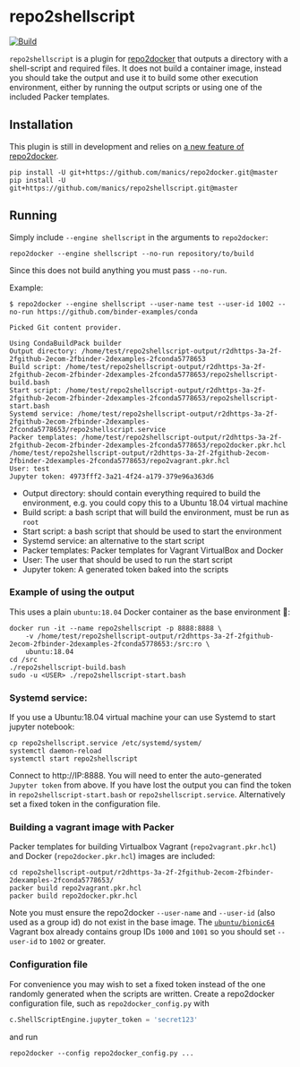 # repo2shellscript

[![Build](https://github.com/manics/repo2shellscript/workflows/Build/badge.svg)](https://github.com/manics/repo2shellscript/actions)

`repo2shellscript` is a plugin for [repo2docker](http://repo2docker.readthedocs.io) that outputs a directory with a shell-script and required files.
It does not build a container image, instead you should take the output and use it to build some other execution environment, either by running the output scripts or using one of the included Packer templates.


## Installation

This plugin is still in development and relies on [a new feature of repo2docker](https://github.com/jupyter/repo2docker/pull/848).

    pip install -U git+https://github.com/manics/repo2docker.git@master
    pip install -U git+https://github.com/manics/repo2shellscript.git@master


## Running

Simply include `--engine shellscript` in the arguments to `repo2docker`:

    repo2docker --engine shellscript --no-run repository/to/build

Since this does not build anything you must pass `--no-run`.

Example:

    $ repo2docker --engine shellscript --user-name test --user-id 1002 --no-run https://github.com/binder-examples/conda

    Picked Git content provider.

    Using CondaBuildPack builder
    Output directory: /home/test/repo2shellscript-output/r2dhttps-3a-2f-2fgithub-2ecom-2fbinder-2dexamples-2fconda5778653
    Build script: /home/test/repo2shellscript-output/r2dhttps-3a-2f-2fgithub-2ecom-2fbinder-2dexamples-2fconda5778653/repo2shellscript-build.bash
    Start script: /home/test/repo2shellscript-output/r2dhttps-3a-2f-2fgithub-2ecom-2fbinder-2dexamples-2fconda5778653/repo2shellscript-start.bash
    Systemd service: /home/test/repo2shellscript-output/r2dhttps-3a-2f-2fgithub-2ecom-2fbinder-2dexamples-2fconda5778653/repo2shellscript.service
    Packer templates: /home/test/repo2shellscript-output/r2dhttps-3a-2f-2fgithub-2ecom-2fbinder-2dexamples-2fconda5778653/repo2docker.pkr.hcl /home/test/repo2shellscript-output/r2dhttps-3a-2f-2fgithub-2ecom-2fbinder-2dexamples-2fconda5778653/repo2vagrant.pkr.hcl
    User: test
    Jupyter token: 4973fff2-3a21-4f24-a179-379e96a363d6

- Output directory: should contain everything required to build the environment, e.g. you could copy this to a Ubuntu 18.04 virtual machine
- Build script: a bash script that will build the environment, must be run as `root`
- Start script: a bash script that should be used to start the environment
- Systemd service: an alternative to the start script
- Packer templates: Packer templates for Vagrant VirtualBox and Docker
- User: The user that should be used to run the start script
- Jupyter token: A generated token baked into the scripts


### Example of using the output

This uses a plain `ubuntu:18.04` Docker container as the base environment 🙂:

    docker run -it --name repo2shellscript -p 8888:8888 \
        -v /home/test/repo2shellscript-output/r2dhttps-3a-2f-2fgithub-2ecom-2fbinder-2dexamples-2fconda5778653:/src:ro \
        ubuntu:18.04
    cd /src
    ./repo2shellscript-build.bash
    sudo -u <USER> ./repo2shellscript-start.bash


### Systemd service:

If you use a Ubuntu:18.04 virtual machine your can use Systemd to start jupyter notebook:

    cp repo2shellscript.service /etc/systemd/system/
    systemctl daemon-reload
    systemctl start repo2shellscript

Connect to http://IP:8888.
You will need to enter the auto-generated `Jupyter token` from above.
If you have lost the output you can find the token in `repo2shellscript-start.bash` or `repo2shellscript.service`.
Alternatively set a fixed token in the configuration file.


### Building a vagrant image with Packer

Packer templates for building Virtualbox Vagrant (`repo2vagrant.pkr.hcl`) and Docker (`repo2docker.pkr.hcl`) images are included:

    cd repo2shellscript-output/r2dhttps-3a-2f-2fgithub-2ecom-2fbinder-2dexamples-2fconda5778653/
    packer build repo2vagrant.pkr.hcl
    packer build repo2docker.pkr.hcl

Note you must ensure the repo2docker `--user-name` and `--user-id` (also used as a group id) do not exist in the base image.
The [`ubuntu/bionic64`](https://app.vagrantup.com/ubuntu/boxes/bionic64) Vagrant box already contains group IDs `1000` and `1001` so you should set `--user-id` to `1002` or greater.


### Configuration file

For convenience you may wish to set a fixed token instead of the one randomly generated when the scripts are written.
Create a repo2docker configuration file, such as `repo2docker_config.py` with

```py
c.ShellScriptEngine.jupyter_token = 'secret123'
```

and run

    repo2docker --config repo2docker_config.py ...
